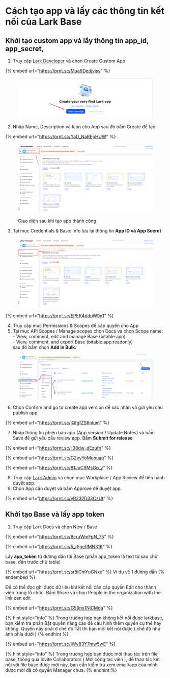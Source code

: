 # Cách tạo app và lấy các thông tin kết nối của Lark Base

## Khởi tạo custom app và lấy thông tin app\_id, app\_secret,

1. Truy cập [Lark Developer](https://open.larksuite.com/) và chọn Create Custom App

{% embed url="https://prnt.sc/Mua9Dedjvjsv" %}

<figure><img src="../../../.gitbook/assets/image (1205).png" alt=""><figcaption></figcaption></figure>

2. Nhập Name, Description và Icon cho App sau đó bấm Create để tạo

{% embed url="https://prnt.sc/YaD_NaREpHUW" %}

<figure><img src="../../../.gitbook/assets/image (1206).png" alt=""><figcaption><p>Giao diện sau khi tạo app thành công </p></figcaption></figure>

3. Tại mục Credentials & Basic Info lưu lại thông tin **App ID và App Secret**

<figure><img src="../../../.gitbook/assets/image (1207).png" alt=""><figcaption></figcaption></figure>

{% embed url="https://prnt.sc/EPEK4ddpW9y1" %}

4. Truy cập mục Permissions & Scopes để cấp quyền cho App
5. Tại mục API Scopes / Manage scopes chọn Docs và chọn Scope name:\
   \- View, comment, edit and manage Base (bitable:app)\
   \- View, comment, and export Base (bitable:app:readonly)\
   sau đó bấm chọn **Add in Bulk.**

<figure><img src="../../../.gitbook/assets/image (1208).png" alt=""><figcaption></figcaption></figure>

6. Chọn Confirm and go to create app version để xác nhận và gửi yêu cầu publish app.

{% embed url="https://prnt.sc/jQfgfZS6nlum" %}

7. Nhập thông tin phiên bản app (App version / Update Notes) và bấm Save để gửi yêu cầu review app. Bấm **Submit for release**

{% embed url="https://prnt.sc/-38dw_dEzufn" %}

{% embed url="https://prnt.sc/G2vyYoMonuap" %}

{% embed url="https://prnt.sc/81JuC9MsGp_y" %}

8. Truy cập [Lark Admin](https://www.larksuite.com/admin) và chọn mục Workplace / App Review để tiến hành duyệt app.
9. Chọn App cần duyệt và bấm Approve để duyệt app.

{% embed url="https://prnt.sc/yR232D33CzUt" %}

## Khởi tạo Base và lấy  app token

1. Truy cập Lark Docs và chọn New / Base

{% embed url="https://prnt.sc/8cruWmFpN_75" %}

{% embed url="https://prnt.sc/5_rFgeRMN31K" %}

Lấy **app\_token** từ đường dẫn tới Base (phần app\_token là text từ sau chữ base, đến trước chữ table)

{% embed url="https://prnt.sc/sr5iCmYuGNxx" %}
Ví dụ về 1 đường dẫn&#x20;
{% endembed %}

Để có thể đọc ghi được dữ liệu khi kết nối cần cấp quyền Edit cho thành viên trong tổ chức. Bấm Share và chọn People in the organization with the link can edit

{% embed url="https://prnt.sc/G59nx1NiCMga" %}



{% hint style="info" %}
Trong trường hợp bạn không kết nối được larkbase, bạn kiểm tra phần Bật quyền nâng cao để cấu hình thêm quyền cụ thể hay không. Quyền này phải ở chế độ Tắt thì bạn mới kết nối được ( chế độ như ảnh phía dưới )
{% endhint %}

{% embed url="https://prnt.sc/jWy83Y7mw5wE" %}

{% hint style="info" %}
Trong trường hợp bạn được mời thao tác trên file base, thông qua Invite Collaborators ( Mời cộng tac viên ), để thao tác kết nối với file base được mời này, bạn cần kiểm tra xem email/app của mình được mời đã có quyền Manager chưa.
{% endhint %}

